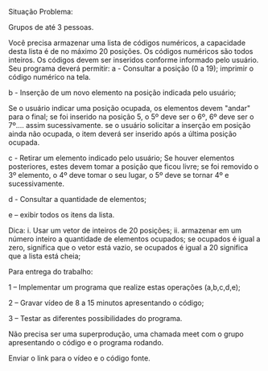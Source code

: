 Situação Problema:

Grupos de até 3 pessoas.

Você precisa armazenar uma lista de códigos numéricos, a capacidade desta lista é de no máximo 20 posições.
Os códigos numéricos são todos inteiros. Os códigos devem ser inseridos conforme informado pelo usuário.
Seu programa deverá permitir:
a - Consultar a posição (0 a 19); imprimir o código numérico na tela.

b - Inserção de um novo elemento na posição indicada pelo usuário;

Se o usuário indicar uma posição ocupada, os elementos devem "andar" para o final; se foi inserido na posição 5, o 5º deve ser o 6º, 6º deve ser o 7º.... assim sucessivamente.
se o usuário solicitar a inserção em posição ainda não ocupada, o item deverá ser inserido após a última posição ocupada.

c - Retirar um elemento indicado pelo usuário; Se houver elementos posteriores, estes devem tomar a posição que ficou livre; se foi removido o 3º elemento, o 4º deve tomar o seu lugar, o 5º deve se tornar 4º e sucessivamente.

d - Consultar a quantidade de elementos;

e – exibir todos os itens da lista.

Dica: i. Usar um vetor de inteiros de 20 posições; ii. armazenar em um número inteiro a quantidade de elementos ocupados; se ocupados é igual a zero, significa que o vetor está vazio, se ocupados é igual a 20 significa que a lista está cheia;

Para entrega do trabalho:

1 – Implementar um programa que realize estas operações (a,b,c,d,e);

2 – Gravar vídeo de 8 a 15 minutos apresentando o código;

3 – Testar as diferentes possibilidades do programa.

Não precisa ser uma superprodução, uma chamada meet com o grupo apresentando o código e o programa rodando.

Enviar o link para o vídeo e o código fonte.
